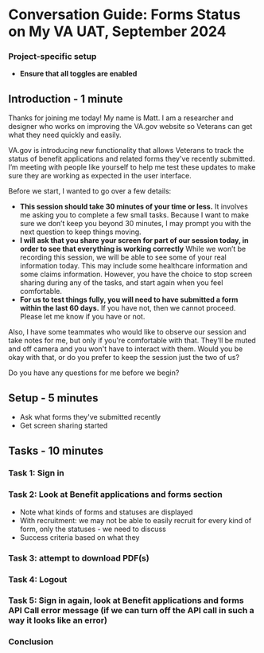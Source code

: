# Conversation Guide: Forms Status on My VA UAT, September 2024

### Project-specific setup

- **Ensure that all toggles are enabled**

## Introduction - 1 minute

Thanks for joining me today! My name is Matt. I am a researcher and designer who works on improving the VA.gov website so Veterans can get what they need quickly and easily.

VA.gov is introducing new functionality that allows Veterans to track the status of benefit applications and related forms they've recently submitted. I’m meeting with people like yourself to help me test these updates to make sure they are working as expected in the user interface. 

Before we start, I wanted to go over a few details:

- **This session should take 30 minutes of your time or less.** It involves me asking you to complete a few small tasks. Because I want to make sure we don’t keep you beyond 30 minutes, I may prompt you with the next question to keep things moving.
- **I will ask that you share your screen for part of our session today, in order to see that everything is working correctly** While we won’t be recording this session, we will be able to see some of your real information today. This may include some healthcare information and some claims information. However, you have the choice to stop screen sharing during any of the tasks, and start again when you feel comfortable.
- **For us to test things fully, you will need to have submitted a form within the last 60 days.** If you have not, then we cannot proceed. Please let me know if you have or not. 

Also, I have some teammates who would like to observe our session and take notes for me, but only if you're comfortable with that. They'll be muted and off camera and you won't have to interact with them. Would you be okay with that, or do you prefer to keep the session just the two of us?

Do you have any questions for me before we begin?

## Setup - 5 minutes
- Ask what forms they've submitted recently
- Get screen sharing started

## Tasks - 10 minutes

### Task 1: Sign in

### Task 2: Look at Benefit applications and forms section
- Note what kinds of forms and statuses are displayed
- With recruitment: we may not be able to easily recruit for every kind of form, only the statuses - we need to discuss
- Success criteria based on what they 

### Task 3: attempt to download PDF(s)

### Task 4: Logout

### Task 5: Sign in again, look at Benefit applications and forms API Call error message (if we can turn off the API call in such a way it looks like an error)

### Conclusion


